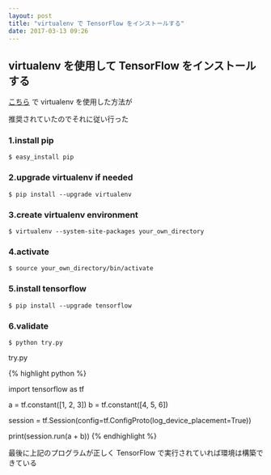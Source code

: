 ```yaml
---
layout: post
title: "virtualenv で TensorFlow をインストールする"
date: 2017-03-13 09:26
---
```


## virtualenv を使用して TensorFlow をインストールする

[こちら](https://www.tensorflow.org/install/install_mac) で virtualenv を使用した方法が

推奨されていたのでそれに従い行った

### 1.install pip

```
$ easy_install pip
```

### 2.upgrade virtualenv if needed

```
$ pip install --upgrade virtualenv
```

### 3.create virtualenv environment

```
$ virtualenv --system-site-packages your_own_directory
```

### 4.activate

```
$ source your_own_directory/bin/activate
```

### 5.install tensorflow

```
$ pip install --upgrade tensorflow
```

### 6.validate

```
$ python try.py
```

try.py

{% highlight python %}

import tensorflow as tf

a = tf.constant([1, 2, 3])
b = tf.constant([4, 5, 6])

session = tf.Session(config=tf.ConfigProto(log_device_placement=True))

print(session.run(a + b))
{% endhighlight %}

最後に上記のプログラムが正しく TensorFlow で実行されていれば環境は構築できている

